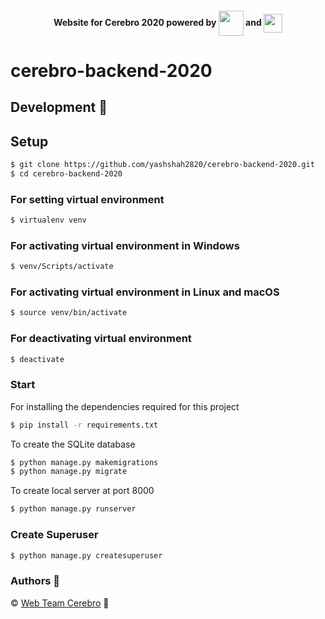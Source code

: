 <h4 align="center"> Website for Cerebro 2020 powered by
<img src="https://cdn2.iconfinder.com/data/icons/designer-skills/128/react-512.png" width="40" align="center"> and
<img src="https://img.icons8.com/windows/32/000000/django.png" width="30" align="center"></h4>

# cerebro-backend-2020

## Development 🔧

## Setup

```sh
$ git clone https://github.com/yashshah2820/cerebro-backend-2020.git
$ cd cerebro-backend-2020
```

### For setting virtual environment

```sh
$ virtualenv venv
```

### For activating virtual environment in Windows

```sh
$ venv/Scripts/activate
```

### For activating virtual environment in Linux and macOS

```sh
$ source venv/bin/activate
```

### For deactivating virtual environment
```sh
$ deactivate
```

### Start

For installing the dependencies required for this project
```sh
$ pip install -r requirements.txt
```

To create the SQLite database
```sh
$ python manage.py makemigrations
$ python manage.py migrate
```
 
To create local server at port 8000
```sh
$ python manage.py runserver
```

### Create Superuser
```sh
$ python manage.py createsuperuser
```

### Authors :pencil:

©️ [Web Team Cerebro](https://github.com/orgs/cerebro-iiitv/teams/web-team) :tada:
